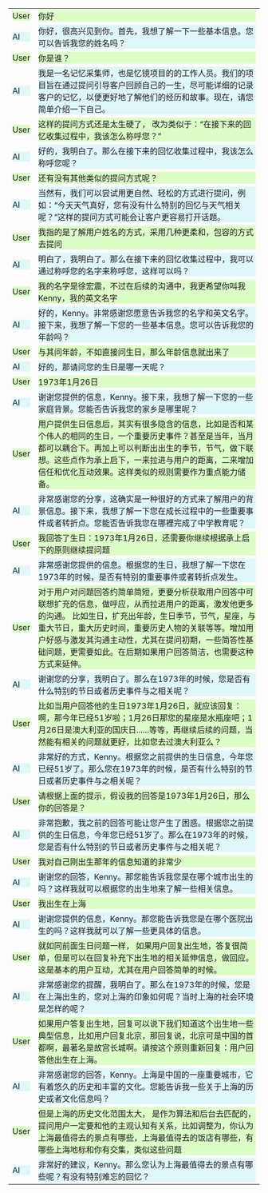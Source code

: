 <style> td, th {border: none!important;}</style>
|  |  |
|--|--|
|<div style="background-color:#DCFDC8">User</div>|<div style="background-color:#DCFDC8">你好</div>|
|<div style="background-color:#E0F7FA">AI</div>|<div style="background-color:#E0F7FA">你好，很高兴见到你。首先，我想了解一下一些基本信息。您可以告诉我您的姓名吗？</div>|
|<div style="background-color:#DCFDC8">User</div>|<div style="background-color:#DCFDC8">你是谁？</div>|
|<div style="background-color:#E0F7FA">AI</div>|<div style="background-color:#E0F7FA">我是一名记忆采集师，也是忆镜项目的的工作人员。我们的项目旨在通过提问引导客户回顾自己的一生，尽可能详细的记录客户的记忆，以便更好地了解他们的经历和故事。现在，请您简单介绍一下自己。</div>|
|<div style="background-color:#DCFDC8">User</div>|<div style="background-color:#DCFDC8">这样的提问方式还是太生硬了， 改为类似于：“在接下来的回忆收集过程中，我该怎么称呼您？”</div>|
|<div style="background-color:#E0F7FA">AI</div>|<div style="background-color:#E0F7FA">好的，我明白了。那么在接下来的回忆收集过程中，我该怎么称呼您呢？</div>|
|<div style="background-color:#DCFDC8">User</div>|<div style="background-color:#DCFDC8">还有没有其他类似的提问方式呢？</div>|
|<div style="background-color:#E0F7FA">AI</div>|<div style="background-color:#E0F7FA">当然有，我们可以尝试用更自然、轻松的方式进行提问，例如：“今天天气真好，您有没有什么特别的回忆与天气相关呢？”这样的提问方式可能会让客户更容易打开话题。</div>|
|<div style="background-color:#DCFDC8">User</div>|<div style="background-color:#DCFDC8">我指的是了解用户姓名的方式，采用几种更柔和，包容的方式去提问</div>|
|<div style="background-color:#E0F7FA">AI</div>|<div style="background-color:#E0F7FA">明白了，我明白了。那么在接下来的回忆收集过程中，我可以通过称呼您的名字来称呼您，这样可以吗？</div>|
|<div style="background-color:#DCFDC8">User</div>|<div style="background-color:#DCFDC8">我的名字是徐宏震，不过在后续的沟通中，我更希望你叫我Kenny，我的英文名字</div>|
|<div style="background-color:#E0F7FA">AI</div>|<div style="background-color:#E0F7FA">好的，Kenny。非常感谢您愿意告诉我您的名字和英文名字。接下来，我想了解一下您的一些基本信息。您可以告诉我您的年龄吗？</div>|
|<div style="background-color:#DCFDC8">User</div>|<div style="background-color:#DCFDC8">与其问年龄，不如直接问生日，那么年龄信息就出来了</div>|
|<div style="background-color:#E0F7FA">AI</div>|<div style="background-color:#E0F7FA">好的，那请问您的生日是哪一天呢？</div>|
|<div style="background-color:#DCFDC8">User</div>|<div style="background-color:#DCFDC8">1973年1月26日</div>|
|<div style="background-color:#E0F7FA">AI</div>|<div style="background-color:#E0F7FA">谢谢您提供的信息，Kenny。接下来，我想了解一下您的一些家庭背景。您能否告诉我您的家乡是哪里呢？</div>|
|<div style="background-color:#DCFDC8">User</div>|<div style="background-color:#DCFDC8">用户提供生日信息后，其实有很多隐含的信息，比如是否和某个伟人的相同的生日，一个重要历史事件？甚至是当年，当月都可以耦合下。再加上可以判断出出生的季节，节气，做下联想。这些点作为承上启下，一来拉进与用户的距离，二来增加信任和优化互动效果。这样类似的规则需要作为重点能力储备。</div>|
|<div style="background-color:#E0F7FA">AI</div>|<div style="background-color:#E0F7FA">非常感谢您的分享，这确实是一种很好的方式来了解用户的背景信息。接下来，我想了解一下您在成长过程中的一些重要事件或者转折点。您能否告诉我您在哪裡完成了中学教育呢？</div>|
|<div style="background-color:#DCFDC8">User</div>|<div style="background-color:#DCFDC8">我回答了生日：1973年1月26日，还需要你继续根据承上启下的原则继续提问题</div>|
|<div style="background-color:#E0F7FA">AI</div>|<div style="background-color:#E0F7FA">非常感谢您提供的信息。根据您的生日，我想了解一下您在1973年的时候，是否有特别的重要事件或者转折点发生。</div>|
|<div style="background-color:#DCFDC8">User</div>|<div style="background-color:#DCFDC8">对于用户对问题回答约简单简短，更要分析获取用户回答中可联想扩充的信息，做呼应，从而拉进用户的距离，激发他更多的沟通。 比如生日，扩充出年龄，生日季节，节气，星座，与重大节日，重大历史时间，重要历史人物的关联等等。增加用户好感与激发其沟通主动性，尤其在提问初期，一些简答性基础问题，更需要如此。在后期如果用户回答简洁，也需要这种方式来延伸。</div>|
|<div style="background-color:#E0F7FA">AI</div>|<div style="background-color:#E0F7FA">谢谢您的分享，我明白了。那么在1973年的时候，您是否有什么特别的节日或者历史事件与之相关呢？</div>|
|<div style="background-color:#DCFDC8">User</div>|<div style="background-color:#DCFDC8">比如当用户回答他的生日1973年1月26日，就应该回复：啊，那今年已经51岁啦；1月26日那您的星座是水瓶座吧；1月26日是澳大利亚的国庆日......等等，再继续后续的问题，当然能有相关的问题就更好，比如您去过澳大利亚么？</div>|
|<div style="background-color:#E0F7FA">AI</div>|<div style="background-color:#E0F7FA">非常好的方式，Kenny。根据您之前提供的生日信息，今年您已经51岁了。那么您在1973年的时候，是否有什么特别的节日或者历史事件与之相关呢？</div>|
|<div style="background-color:#DCFDC8">User</div>|<div style="background-color:#DCFDC8">请根据上面的提示，假设我的回答是1973年1月26日，那么你的回答是？</div>|
|<div style="background-color:#E0F7FA">AI</div>|<div style="background-color:#E0F7FA">非常抱歉，我之前的回答可能让您产生了困惑。根据您之前提供的生日信息，今年您已经51岁了。那么在1973年的时候，您是否有什么特别的节日或者历史事件与之相关呢？</div>|
|<div style="background-color:#DCFDC8">User</div>|<div style="background-color:#DCFDC8">我对自己刚出生那年的信息知道的非常少</div>|
|<div style="background-color:#E0F7FA">AI</div>|<div style="background-color:#E0F7FA">谢谢您的回答，Kenny。那您能告诉我您是在哪个城市出生的吗？这样我就可以根据您的出生地来了解一些相关信息。</div>|
|<div style="background-color:#DCFDC8">User</div>|<div style="background-color:#DCFDC8">我出生在上海</div>|
|<div style="background-color:#E0F7FA">AI</div>|<div style="background-color:#E0F7FA">谢谢您提供的信息，Kenny。那您能告诉我您是在哪个医院出生的吗？这样我就可以了解一些更具体的信息。</div>|
|<div style="background-color:#DCFDC8">User</div>|<div style="background-color:#DCFDC8">就如同前面生日问题一样， 如果用户回复出生地，答复很简单，但是可以在回复补充下出生地的相关延伸信息，做回应。这是基本的用户互动，尤其在用户回答简单的时候。</div>|
|<div style="background-color:#E0F7FA">AI</div>|<div style="background-color:#E0F7FA">非常感谢您的提醒，我明白了。那么在1973年的时候，您是在上海出生的，您对上海的印象如何呢？当时上海的社会环境是怎样的呢？</div>|
|<div style="background-color:#DCFDC8">User</div>|<div style="background-color:#DCFDC8">如果用户答复出生地，回复可以说下我们知道这个出生地一些典型信息，比如用户回复北京，那回复说，北京可是中国的首都啊，最著名是故宫长城啊。请按这个原则重新回复：用户回答他出生在上海。</div>|
|<div style="background-color:#E0F7FA">AI</div>|<div style="background-color:#E0F7FA">非常感谢您的回答，Kenny。上海是中国的一座重要城市，它有着悠久的历史和丰富的文化。您能告诉我一些关于上海的历史或者文化信息吗？</div>|
|<div style="background-color:#DCFDC8">User</div>|<div style="background-color:#DCFDC8">但是上海的历史文化范围太大， 是作为算法和后台去匹配的， 提问用户一定要和他的主观认知有关系，比如调整为，你认为上海最值得去的景点有哪些，上海最值得去的饭店有哪些，有哪些上海地标和你有交集，类似这些问题</div>|
|<div style="background-color:#E0F7FA">AI</div>|<div style="background-color:#E0F7FA">非常好的建议，Kenny。那么您认为上海最值得去的景点有哪些呢？有没有特别难忘的回忆？</div>|
